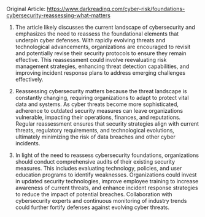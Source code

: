 Original Article: https://www.darkreading.com/cyber-risk/foundations-cybersecurity-reassessing-what-matters

1) The article likely discusses the current landscape of cybersecurity and emphasizes the need to reassess the foundational elements that underpin cyber defenses. With rapidly evolving threats and technological advancements, organizations are encouraged to revisit and potentially revise their security protocols to ensure they remain effective. This reassessment could involve reevaluating risk management strategies, enhancing threat detection capabilities, and improving incident response plans to address emerging challenges effectively.

2) Reassessing cybersecurity matters because the threat landscape is constantly changing, requiring organizations to adapt to protect vital data and systems. As cyber threats become more sophisticated, adherence to outdated security measures can leave organizations vulnerable, impacting their operations, finances, and reputations. Regular reassessment ensures that security strategies align with current threats, regulatory requirements, and technological evolutions, ultimately minimizing the risk of data breaches and other cyber incidents.

3) In light of the need to reassess cybersecurity foundations, organizations should conduct comprehensive audits of their existing security measures. This includes evaluating technology, policies, and user education programs to identify weaknesses. Organizations could invest in updated security technologies, improve employee training to increase awareness of current threats, and enhance incident response strategies to reduce the impact of potential breaches. Collaboration with cybersecurity experts and continuous monitoring of industry trends could further fortify defenses against evolving cyber threats.